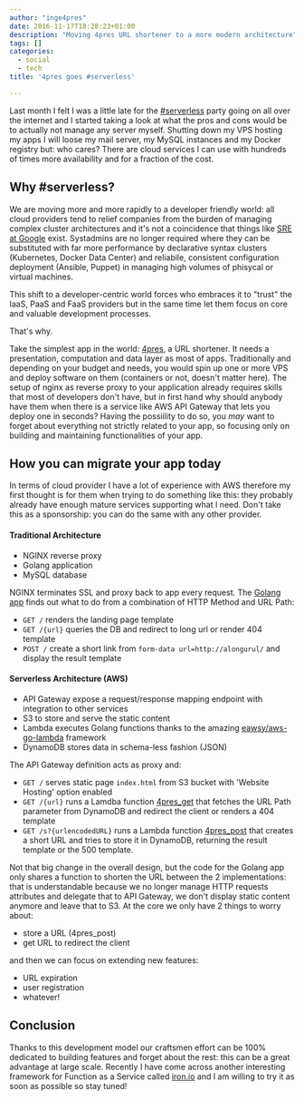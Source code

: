 ```yaml
---
author: "inge4pres"
date: 2016-11-17T18:28:23+01:00
description: "Moving 4pres URL shortener to a more modern architecture"
tags: []
categories:
  - social
  - tech
title: '4pres goes #serverless'

---
```

Last month I felt I was a little late for the [#serverless](https://charity.wtf/2016/05/31/wtf-is-operations-serverless/ "#serverless") party going on all over the internet and I started taking a look at what the pros and cons would be to actually not manage any server myself.
Shutting down my VPS hosting my apps I will loose my mail server, my MySQL instances and my Docker registry but: who cares? There are cloud services I can use with hundreds of times more availability and for a fraction of the cost.

## Why #serverless?
We are moving more and more rapidly to a developer friendly world: all cloud providers tend to relief companies from the burden of managing complex cluster architectures and it's not a coincidence that things like [SRE at Google](https://landing.google.com/sre/interview/ben-treynor.html "SRE at Google") exist. Systadmins are no longer required where they can be substituted with far more performance by declarative syntax clusters (Kubernetes, Docker Data Center) and reliabile, consistent configuration deployment (Ansible, Puppet) in managing high volumes of phisycal or virtual machines.

This shift to a developer-centric world forces who embraces it to "trust" the IaaS, PaaS and FaaS providers but in the same time let them focus on core and valuable development processes.

That's why.

Take the simplest app in the world: [4pres](https://4pr.es), a URL shortener. It needs a presentation, computation and data layer as most of apps. Traditionally and depending on your budget and needs, you would spin up one or more VPS and deploy software on them (containers or not, doesn't matter here). The setup of nginx as reverse proxy to your application already requires skills that most of developers don't have, but in first hand why should anybody have them when there is a service like AWS API Gateway that lets you deploy one in seconds?
Having the possiility to do so, you _may_ want to forget about everything not strictly related to your app, so focusing only on building and maintaining functionalities of your app.

## How you can migrate your app today     
In terms of cloud provider I have a lot of experience with AWS therefore my first thought is for them when trying to do something like this: they probably already have enough mature services supporting what I need. Don't take this as a sponsorship: you can do the same with any other provider.

#### Traditional Architecture
* NGINX reverse proxy
* Golang application 
* MySQL database

NGINX terminates SSL and proxy back to app every request. The [Golang app](https://github.com/inge4pres/4pr.es "4pres/master") finds out what to do from a combination of HTTP Method and URL Path:

* `GET /` renders the landing page template
* `GET /{url}` queries the DB and redirect to long url or render 404 template
* `POST /` create a short link from `form-data url=http://alongurul/` and display the result template

#### Serverless Architecture (AWS)
* API Gateway expose a request/response mapping endpoint with integration to other services
* S3 to store and serve the static content 
* Lambda executes Golang functions thanks to the amazing [eawsy/aws-go-lambda](https://github.com/eawsy/aws-lambda-go "eawsy/aws-go-lambda") framework
* DynamoDB stores data in schema-less fashion (JSON)

The API Gateway definition acts as proxy and:

* `GET /` serves static page `index.html` from S3 bucket with 'Website Hosting' option enabled
* `GET /{url}` runs a Lamdba function [4pres_get](https://github.com/inge4pres/4pr.es/blob/serverless/cmd/4pres_get/get.go "4pres_get") that fetches the URL Path parameter from DynamoDB and redirect the client or renders a 404 template 
* `GET /s?{urlencodedURL}` runs a Lambda function [4pres_post](https://github.com/inge4pres/4pr.es/blob/serverless/cmd/4pres_post/post.go "4pres_post") that creates a short URL and tries to store it in DynamoDB, returning the result template or the 500 template.

Not that big change in the overall design, but the code for the Golang app only shares a function to shorten the URL between the 2 implementations: that is understandable because we no longer manage HTTP requests attributes and delegate that to API Gateway, we don't display static content anymore and leave that to S3. At the core we only have 2 things to worry about: 

* store a URL (4pres_post)
* get  URL to redirect the client

and then we can focus on extending new features:

* URL expiration
* user registration
* whatever!

## Conclusion

Thanks to this development model our craftsmen effort can be 100% dedicated to building features and forget about the rest: this can be a great advantage at large scale. Recently I have come across another interesting framework for Function as a Service called [iron.io](https://www.iron.io/ "iron.io") and I am willing to try it as soon as possible so stay tuned!
































